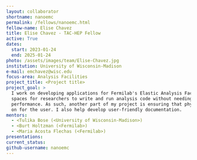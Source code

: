 ```yaml
---
layout: collaborator
shortname: nanoemc
permalink: /fellows/nanoemc.html
fellow-name: Elise Chavez
title: Elise Chavez - TAC-HEP Fellow
active: True
dates:
  start: 2023-01-24
  end: 2025-01-24
photo: /assets/images/team/Elise-Chavez.jpg
institution: University of Wisconsin-Madison
e-mail: emchavez@wisc.edu
focus-area: Analysis Facilities
project_title: <Project title>
project_goal: >
  I work on developing applications for Fermilab's Elastic Analysis Facility (EAF) with Burt Holtzman and Maria Acosta Flechas. Analysis facilities are 
  spaces for researchers to write and run analysis code without needing to configure their personal computers which helps with portability and 
  performance. As such, another part of my project is ensuring that physicists and other users have their needs met and that the EAF runs smoothly 
  on for the user. I also help develop user-friendly documentation. 
mentors:
  - <Tulika Bose (<University of Wisconsin-Madison>)
  - <Burt Holtzman (<Fermilab>)
  - <Maria Acosta Flechas (<Fermilab>)
presentations:
current_status: 
github-username: nanoemc
---
```

